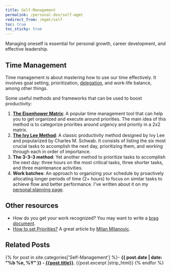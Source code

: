 ```yaml
---
title: Self-Management
permalink: /personal-dev/self-mgmt
redirect_from: /mgmt/self
toc: true
toc_sticky: true
---
```


Managing oneself is essential for personal growth, career development, and effective leadership.

## Time Management

Time management is about mastering how to use our time effectively. It involves goal setting, prioritization, [delegation](/mgmt/people/delegation), and work-life balance, among other things.

Some useful methods and frameworks that can be used to boost productivity:

1. **[The Eisenhower Matrix](/eisenhower-matrix)**: A popular time management tool that can help you to get organized and execute around priorities. The main idea of this method is to categorize priorities around urgency and priority in a 2x2 matrix.
2. **[The Ivy Lee Method](/ivy-lee-method)**: A classic productivity method designed by Ivy Lee and popularized by Charles M. Schwab. It consists of listing the six most crucial tasks to accomplish the next day, prioritizing them, and working through each in order of importance.
3. **The 3-3-3 method**: Yet another method to prioritize tasks to accomplish the next day: three hours on the most critical tasks, three shorter tasks, and three maintenance activities.
4. **Work batches**: An approach to organizing your schedule by proactively allocating longer periods of time (2+ hours) to focus on similar tasks to achieve flow and better performance. I've written about it on my [personal planning page](/personal-dev/self-mgmt/personal-planning).

## Other resources

- How do you get your work recognized? You may want to write a [brag document](https://jvns.ca/blog/brag-documents/).
- [How to set Priorities?](https://newsletter.techworld-with-milan.com/p/how-to-set-priorities) A great article by [Milan Milanovic](https://www.linkedin.com/in/milanmilanovic/).

## Related Posts

{% for post in site.categories['Self-Management'] %}- <b>{{ post.date | date: "%b %e, %Y" }} - <a href="{{ site.baseurl }}{{ post.url }}">{{post.title}}</a></b>. {{post.excerpt |strip_html}}
{% endfor %}